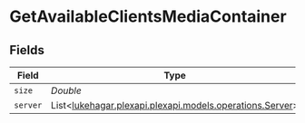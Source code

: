 # GetAvailableClientsMediaContainer


## Fields

| Field                                                                                         | Type                                                                                          | Required                                                                                      | Description                                                                                   | Example                                                                                       |
| --------------------------------------------------------------------------------------------- | --------------------------------------------------------------------------------------------- | --------------------------------------------------------------------------------------------- | --------------------------------------------------------------------------------------------- | --------------------------------------------------------------------------------------------- |
| `size`                                                                                        | *Double*                                                                                      | :heavy_minus_sign:                                                                            | N/A                                                                                           | 1                                                                                             |
| `server`                                                                                      | List<[lukehagar.plexapi.plexapi.models.operations.Server](../../models/operations/Server.md)> | :heavy_minus_sign:                                                                            | N/A                                                                                           |                                                                                               |